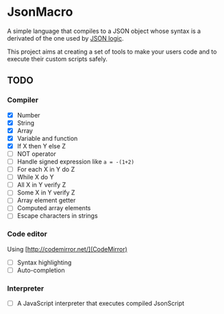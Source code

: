 # JsonMacro
A simple language that compiles to a JSON object whose syntax is a derivated of the one used by [JSON logic](http://jsonlogic.com/).

This project aims at creating a set of tools to make your users code and to execute their custom scripts safely. 

## TODO
### Compiler
 - [x] Number
 - [x] String
 - [x] Array
 - [x] Variable and function
 - [x] If X then Y else Z
 - [ ] NOT operator
 - [ ] Handle signed expression like `a = -(1+2)`
 - [ ] For each X in Y do Z
 - [ ] While X do Y
 - [ ] All X in Y verify Z
 - [ ] Some X in Y verify Z
 - [ ] Array element getter
 - [ ] Computed array elements
 - [ ] Escape characters in strings

### Code editor
Using [http://codemirror.net/](CodeMirror)
 - [ ] Syntax highlighting
 - [ ] Auto-completion

### Interpreter
 - [ ] A JavaScript interpreter that executes compiled JsonScript
 